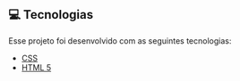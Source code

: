 ## 💻 Tecnologias

Esse projeto foi desenvolvido com as seguintes tecnologias:

- [CSS](https://developer.mozilla.org/pt-BR/docs/Web/CSS)
- [HTML 5](https://developer.mozilla.org/pt-BR/docs/Web/HTML)
